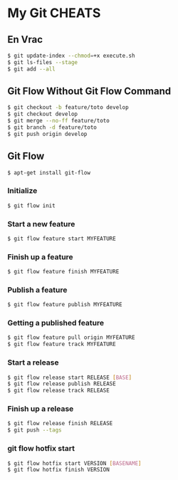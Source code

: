 # My Git CHEATS

## En Vrac
```sh
$ git update-index --chmod=+x execute.sh
$ git ls-files --stage
$ git add --all
```
## Git Flow Without Git Flow Command
```sh
$ git checkout -b feature/toto develop
$ git checkout develop
$ git merge --no-ff feature/toto
$ git branch -d feature/toto
$ git push origin develop
```
## Git Flow
```sh
$ apt-get install git-flow
```
### Initialize
```sh
$ git flow init
```
### Start a new feature
```sh
$ git flow feature start MYFEATURE
```
### Finish up a feature
```sh
$ git flow feature finish MYFEATURE
```
### Publish a feature
```sh
$ git flow feature publish MYFEATURE
```
### Getting a published feature
```sh
$ git flow feature pull origin MYFEATURE
$ git flow feature track MYFEATURE
```
### Start a release
```sh
$ git flow release start RELEASE [BASE]
$ git flow release publish RELEASE
$ git flow release track RELEASE
```
### Finish up a release
```sh
$ git flow release finish RELEASE
$ git push --tags
```
### git flow hotfix start
```sh
$ git flow hotfix start VERSION [BASENAME]
$ git flow hotfix finish VERSION
```
